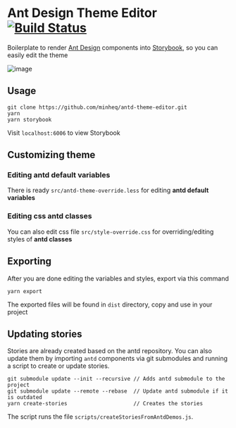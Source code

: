 # Ant Design Theme Editor [![Build Status](https://travis-ci.org/minheq/antd-theme-editor.svg?branch=master)](https://travis-ci.org/minheq/antd-theme-editor)

Boilerplate to render [Ant Design](https://ant.design/) components into [Storybook](https://storybook.js.org/), so you can easily edit the theme

![image](https://user-images.githubusercontent.com/9356633/39115487-fbfb6c6e-470b-11e8-8a45-8a6846118b2e.png)


## Usage

```
git clone https://github.com/minheq/antd-theme-editor.git
yarn
yarn storybook
```

Visit `localhost:6006` to view Storybook

## Customizing theme

### Editing antd default variables

There is ready `src/antd-theme-override.less` for editing **antd default variables**

### Editing css antd classes

You can also edit css file `src/style-override.css` for overriding/editing styles of **antd classes**

## Exporting

After you are done editing the variables and styles, export via this command

```
yarn export
```

The exported files will be found in `dist` directory, copy and use in your project

## Updating stories

Stories are already created based on the antd repository. You can also update them by importing `antd` components via git submodules and running a script to create or update stories.

```
git submodule update --init --recursive // Adds antd submodule to the project
git submodule update --remote --rebase  // Update antd submodule if it is outdated
yarn create-stories                     // Creates the stories
```

The script runs the file `scripts/createStoriesFromAntdDemos.js`.
